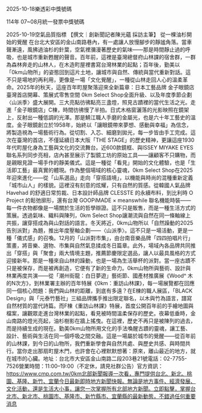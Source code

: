 
2025-10-18樂透彩中獎號碼

                                
114年 07~08月統一發票中獎號碼
                             
2025-10-19空氣品質指標
                              【撰文｜創新聞記者陳光蘊 採訪主筆】 從一棵油杉開始的覺醒 在台北大安區的金山南路巷內，有一處讓人放慢腳步的靜謐角落。當車聲漸遠，風拂過油杉的針葉，空氣裡瀰漫著歷史的氣味——那是時間靜止過的呼吸，也是城市重新甦醒的聲音。百年前，這裡是臺灣總督府山林課的宿舍群，一群為森林奔走的山林人，在木造町屋裡書寫台灣林業的起點；百年後，勤美以「0km山物所」的姿態回到這片土地，讓城市與自然、傳統與當代重新對話。這不只是場地的再利用，更像是一場「文化覺醒」，一種從山林走回人心的溫柔革命。2025年的秋天，這座百年町屋聚落迎來全新篇章：日本工藝品牌 金子眼鏡店臺灣首店開幕、策展式零售空間 0km Select Shop全面升級、以及年度季節企劃〈山派季〉盛大展開。三大亮點彷彿點亮三盞燈，照見古蹟裡的當代生活之光。走進「金子眼鏡店」C棟，時間彷彿慢了半拍。日式木格窗灑落的光影映照在鏡架上，反射出一種低調的光澤。那是鯖江職人手磨的金屬光，也是六十年工藝史的溫度。金子眼鏡創立於1958年，始終以「讓眼鏡帶來夢想、感動與幸福」為信念，將製造視為一場藝術行為。從切割、入芯、細磨到拋光，每一步皆由手工完成。這次在臺灣的首店，不僅延續日本大阪「THE STAGE」的歷史精神，更讓這座1930年代町屋化身為工藝與文化的交流舞台。近600款鏡框、與ISSEY MIYAKE EYES聯名系列同步亮相，店內甚至展示了製鏡工坊的原始工具——讓顧客不只購物，而是親眼見證一場手作的靜美儀式。這是一種從「看見」開始的文化體驗，也是「生活即工藝」最真實的體現。作為整個場域的核心靈魂，0km Select Shop在2025年迎來進化——從「山系選品」走向「穿搭語境」，以機能與時尚的混種重新定義「城市山人」的樣貌。這裡沒有刻意的炫耀，只有自然的質感。從韓國人氣品牌 Havehad 的舒適日常剪裁、日本設計師品牌 CLESSTE 的永續布料，到比利時 O Project 的鬆弛廓形，還有台灣 GOOPiMADE × meanswhile 聯名機能時裝——每一件衣物都像是一場關於生活的哲學辯證。這不只是販售，而是一種生活方式的策展。透過氣味、織料與陳列，0km Select Shop讓潮流與自然在同一條軸線上共振，讓穿搭成為與山對話的語言。冬天將近，0km山物所以「自然躁動的2025告別派對」為題，推出年度壓軸企劃——〈山派季〉。這不只是一場活動，更是一種「儀式感」的召喚。12月的「山派對市集」，由台南音樂品牌「四四拍唱片行」策畫，將音樂、選物、市集與自然氣息揉成冬日篇章。此外，場域內各品牌共同推出「穿搭」與「聚會」兩大情境主題，推薦節慶限定選品，讓人以最具風格的方式迎接新年。那是一種來自山林的躁動，也是一場為生活舉杯的派對。當一座古蹟不只是被保存，而是被再創造，它便有了新的生命力。0km山物所與藝術、設計與林業再度共演——從「潮州街龍：白日夢遊」藝術節、國產材推廣展《Woodⁿ 木的N次方》，到林業署主辦的百年特展《0km：重訪山林課》，每一場展覽都在回應同一個核心問題：我們與山林的距離，到底有多遠？在E棟的職人展區，「BLACK Design」與「元泰竹藝社」三組品牌攜手推出限定聯名，以木與竹為語言，譜寫自然材質的當代詩篇。而F棟《重訪山林課》特展，首度公開百年前的手繪地圖與檔案，讓觀眾走進台灣林業的起點，看見被時間溫柔保存的歷史。夜幕低垂時，金山南路的燈光亮起，油杉樹影在牆上搖曳。在這裡，歷史不再只是被陳列的過去，而是持續生成的現在。勤美0km山物所用文化的手法喚醒古蹟的靈魂，讓工藝、設計、藝術與生活在同一個呼吸之間交融。這是一場屬於城市的覺醒——從百年前的山林課，到今日的山物所，我們重新學會與自然共處、與歷史共感、與時間共行。當你走出那扇町屋木門，也許會在心裡默默想著：原來，離山最近的地方，就在城市的心臟。地址：台北市大安區金山南路二段203巷21號電話：02-7755-7526營業時間：11:00–19:00（不定休，請見社群公告）官方資訊：https://www.cmp.com.tw/0km北部新聞報導一次看，專門提供台北、新北、桃園、基隆、新竹、宜蘭今日最新即時地方新聞快報。無論是地方事件、經濟發展、文化活動，還是生活大小事，讓您一次掌握所有北部地方新聞。立即點擊，掌握台北市、新北市、桃園市、基隆市、新竹縣市、宜蘭縣的最新動態，不錯過任何重要消息